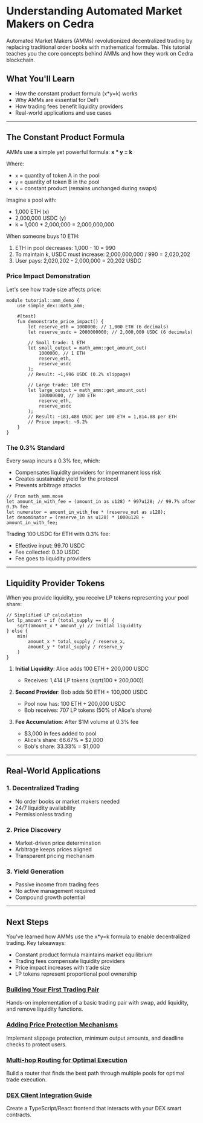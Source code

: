 # Understanding Automated Market Makers on Cedra

Automated Market Makers (AMMs) revolutionized decentralized trading by replacing traditional order books with mathematical formulas. This tutorial teaches you the core concepts behind AMMs and how they work on Cedra blockchain.

## What You'll Learn

- How the constant product formula (x*y=k) works
- Why AMMs are essential for DeFi
- How trading fees benefit liquidity providers
- Real-world applications and use cases

---

## The Constant Product Formula

AMMs use a simple yet powerful formula: **x * y = k**

Where:
- `x` = quantity of token A in the pool
- `y` = quantity of token B in the pool
- `k` = constant product (remains unchanged during swaps)

Imagine a pool with:
- 1,000 ETH (x)
- 2,000,000 USDC (y)
- k = 1,000 * 2,000,000 = 2,000,000,000

When someone buys 10 ETH:
1. ETH in pool decreases: 1,000 - 10 = 990
2. To maintain k, USDC must increase: 2,000,000,000 / 990 = 2,020,202
3. User pays: 2,020,202 - 2,000,000 = 20,202 USDC

### Price Impact Demonstration

Let's see how trade size affects price:

```move
module tutorial::amm_demo {
    use simple_dex::math_amm;
    
    #[test]
    fun demonstrate_price_impact() {
        let reserve_eth = 1000000; // 1,000 ETH (6 decimals)
        let reserve_usdc = 2000000000; // 2,000,000 USDC (6 decimals)
        
        // Small trade: 1 ETH
        let small_output = math_amm::get_amount_out(
            1000000, // 1 ETH
            reserve_eth,
            reserve_usdc
        );
        // Result: ~1,996 USDC (0.2% slippage)
        
        // Large trade: 100 ETH
        let large_output = math_amm::get_amount_out(
            100000000, // 100 ETH
            reserve_eth,
            reserve_usdc
        );
        // Result: ~181,488 USDC per 100 ETH = 1,814.88 per ETH
        // Price impact: ~9.2%
    }
}
```

### The 0.3% Standard

Every swap incurs a 0.3% fee, which:
- Compensates liquidity providers for impermanent loss risk
- Creates sustainable yield for the protocol
- Prevents arbitrage attacks

```move
// From math_amm.move
let amount_in_with_fee = (amount_in as u128) * 997u128; // 99.7% after 0.3% fee
let numerator = amount_in_with_fee * (reserve_out as u128);
let denominator = (reserve_in as u128) * 1000u128 + amount_in_with_fee;
```

Trading 100 USDC for ETH with 0.3% fee:
- Effective input: 99.70 USDC
- Fee collected: 0.30 USDC
- Fee goes to liquidity providers

---

## Liquidity Provider Tokens

When you provide liquidity, you receive LP tokens representing your pool share:

```move
// Simplified LP calculation
let lp_amount = if (total_supply == 0) {
    sqrt(amount_x * amount_y) // Initial liquidity
} else {
    min(
        amount_x * total_supply / reserve_x,
        amount_y * total_supply / reserve_y
    )
}
```

1. **Initial Liquidity**: Alice adds 100 ETH + 200,000 USDC
   - Receives: 1,414 LP tokens (sqrt(100 * 200,000))

2. **Second Provider**: Bob adds 50 ETH + 100,000 USDC
   - Pool now has: 100 ETH + 200,000 USDC
   - Bob receives: 707 LP tokens (50% of Alice's share)

3. **Fee Accumulation**: After $1M volume at 0.3% fee
   - $3,000 in fees added to pool
   - Alice's share: 66.67% = $2,000
   - Bob's share: 33.33% = $1,000

---

## Real-World Applications

### 1. Decentralized Trading
- No order books or market makers needed
- 24/7 liquidity availability
- Permissionless trading

### 2. Price Discovery
- Market-driven price determination
- Arbitrage keeps prices aligned
- Transparent pricing mechanism

### 3. Yield Generation
- Passive income from trading fees
- No active management required
- Compound growth potential

---

## Next Steps

You've learned how AMMs use the x*y=k formula to enable decentralized trading. Key takeaways:

- Constant product formula maintains market equilibrium
- Trading fees compensate liquidity providers
- Price impact increases with trade size
- LP tokens represent proportional pool ownership

### [Building Your First Trading Pair](./first-trading-pair)
Hands-on implementation of a basic trading pair with swap, add liquidity, and remove liquidity functions.

### [Adding Price Protection Mechanisms](./price-protection)
Implement slippage protection, minimum output amounts, and deadline checks to protect users.

### [Multi-hop Routing for Optimal Execution](./multi-hop-routing)
Build a router that finds the best path through multiple pools for optimal trade execution.

### [DEX Client Integration Guide](./client-integration)
Create a TypeScript/React frontend that interacts with your DEX smart contracts.